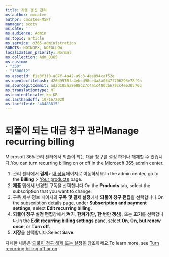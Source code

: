 ```yaml
---
title: 자동 갱신 관리
ms.author: cmcatee
author: cmcatee-MSFT
manager: scotv
ms.date: ''
ms.audience: Admin
ms.topic: article
ms.service: o365-administration
ROBOTS: NOINDEX, NOFOLLOW
localization_priority: Normal
ms.collection: Adm_O365
ms.custom:
- "350"
- "1500012"
ms.assetid: f1a3f310-a87f-4a42-a9c3-4ea894caf52e
ms.openlocfilehash: d26d9976fa4ebcd98ee4a8a0547f706293e78f9a
ms.sourcegitcommit: ad2d185aa9e08c27c4a1c4803b679cc4e6305703
ms.translationtype: MT
ms.contentlocale: ko-KR
ms.lasthandoff: 10/16/2020
ms.locfileid: "48488815"
---
```

# <a name="manage-recurring-billing"></a><span data-ttu-id="8a70f-102">되풀이 되는 대금 청구 관리</span><span class="sxs-lookup"><span data-stu-id="8a70f-102">Manage recurring billing</span></span>

<span data-ttu-id="8a70f-103">Microsoft 365 관리 센터에서 되풀이 되는 대금 청구를 설정 하거나 해제할 수 있습니다.</span><span class="sxs-lookup"><span data-stu-id="8a70f-103">You can turn recurring billing on or off in the Microsoft 365 admin center.</span></span>
  
1. <span data-ttu-id="8a70f-104">관리 센터에서 **결제**\> [내 상품](https://go.microsoft.com/fwlink/p/?linkid=842054)페이지로 이동하세요.</span><span class="sxs-lookup"><span data-stu-id="8a70f-104">In the admin center, go to the **Billing** \> [Your products](https://go.microsoft.com/fwlink/p/?linkid=842054) page.</span></span>
2. <span data-ttu-id="8a70f-105">**제품** 탭에서 변경할 구독을 선택합니다.</span><span class="sxs-lookup"><span data-stu-id="8a70f-105">On the **Products** tab, select the subscription that you want to change.</span></span>
3. <span data-ttu-id="8a70f-106">구독 세부 정보 페이지의 **구독 및 결제 설정**에서 **되풀이 청구 편집**을 선택합니다.</span><span class="sxs-lookup"><span data-stu-id="8a70f-106">On the subscription details page, under **Subscription and payment settings**, select **Edit recurring billing**.</span></span>
4. <span data-ttu-id="8a70f-107">**되풀이 청구 설정 편집**창에서 **켜기**, **한켜기(단, 한 번만 갱신)**, 또는 **끄기**를 선택합니다.</span><span class="sxs-lookup"><span data-stu-id="8a70f-107">In the **Edit recurring billing settings** pane, select **On**, **On, but renew once**, or **Turn off**.</span></span>
5. <span data-ttu-id="8a70f-108">**저장**을 선택합니다.</span><span class="sxs-lookup"><span data-stu-id="8a70f-108">Select **Save**.</span></span>

<span data-ttu-id="8a70f-109">자세한 내용은 [되풀이 청구 해제 또는 설정](https://docs.microsoft.com/microsoft-365/commerce/subscriptions/renew-your-subscription#turn-recurring-billing-off-or-on)을 참조하세요.</span><span class="sxs-lookup"><span data-stu-id="8a70f-109">To learn more, see [Turn recurring billing off or on](https://docs.microsoft.com/microsoft-365/commerce/subscriptions/renew-your-subscription#turn-recurring-billing-off-or-on).</span></span>